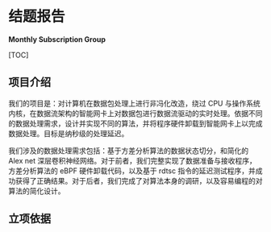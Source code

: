 # 结题报告

**Monthly Subscription Group**

[TOC]

## 项目介绍

我们的项目是：对计算机在数据包处理上进行非冯化改造，绕过 CPU 与操作系统内核，在数据流架构的智能网卡上对数据包进行数据流驱动的实时处理。依据不同的数据处理需求，设计并实现不同的算法，并将程序硬件卸载到智能网卡上以完成数据处理。目标是纳秒级的处理延迟。

我们涉及的数据处理需求包括：基于方差分析算法的数据状态切分，和简化的 Alex net 深层卷积神经网络。对于前者，我们完整实现了数据准备与接收程序，方差分析算法的 eBPF 硬件卸载代码，以及基于 rdtsc 指令的延迟测试程序，并成功获得了正确结果。对于后者，我们完成了对算法本身的调研，以及容易编程的对算法的简化设计。

## 立项依据

